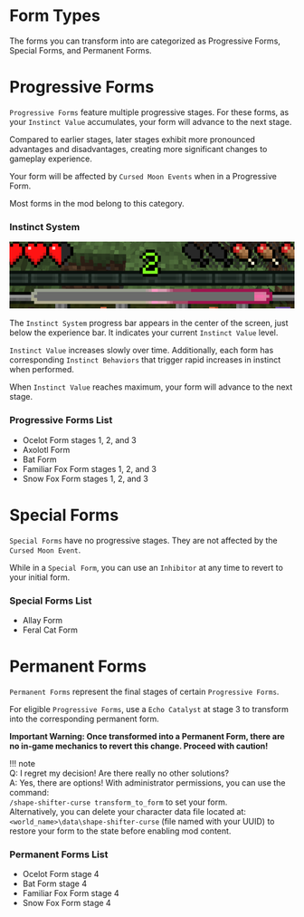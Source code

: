 # Form Types

The forms you can transform into are categorized as Progressive Forms, Special Forms, and Permanent Forms.

# Progressive Forms

`Progressive Forms` feature multiple progressive stages. For these forms, as your `Instinct Value` accumulates, your form will advance to the next stage.  

Compared to earlier stages, later stages exhibit more pronounced advantages and disadvantages, creating more significant changes to gameplay experience.

Your form will be affected by `Cursed Moon Events` when in a Progressive Form.

Most forms in the mod belong to this category.

### Instinct System  

![](../img/instinct_bar.png)

The `Instinct System` progress bar appears in the center of the screen, just below the experience bar. It indicates your current `Instinct Value` level.  

`Instinct Value` increases slowly over time. Additionally, each form has corresponding `Instinct Behaviors` that trigger rapid increases in instinct when performed.  

When `Instinct Value` reaches maximum, your form will advance to the next stage.

### Progressive Forms List  
- Ocelot Form stages 1, 2, and 3  
- Axolotl Form  
- Bat Form  
- Familiar Fox Form stages 1, 2, and 3
- Snow Fox Form stages 1, 2, and 3

# Special Forms

`Special Forms` have no progressive stages. They are not affected by the `Cursed Moon Event`.  

While in a `Special Form`, you can use an `Inhibitor` at any time to revert to your initial form.

### Special Forms List  
- Allay Form  
- Feral Cat Form

# Permanent Forms

`Permanent Forms` represent the final stages of certain `Progressive Forms`.  

For eligible `Progressive Forms`, use a `Echo Catalyst` at stage 3 to transform into the corresponding permanent form.

**Important Warning: Once transformed into a Permanent Form, there are no in-game mechanics to revert this change. Proceed with caution!**

!!! note  
    Q: I regret my decision! Are there really no other solutions?  
    A: Yes, there are options! With administrator permissions, you can use the command:  
    `/shape-shifter-curse transform_to_form` to set your form.  
    Alternatively, you can delete your character data file located at:  
    `<world_name>\data\shape-shifter-curse` (file named with your UUID) to restore your form to the state before enabling mod content.

### Permanent Forms List  
- Ocelot Form stage 4  
- Bat Form stage 4  
- Familiar Fox Form stage 4
- Snow Fox Form stage 4

